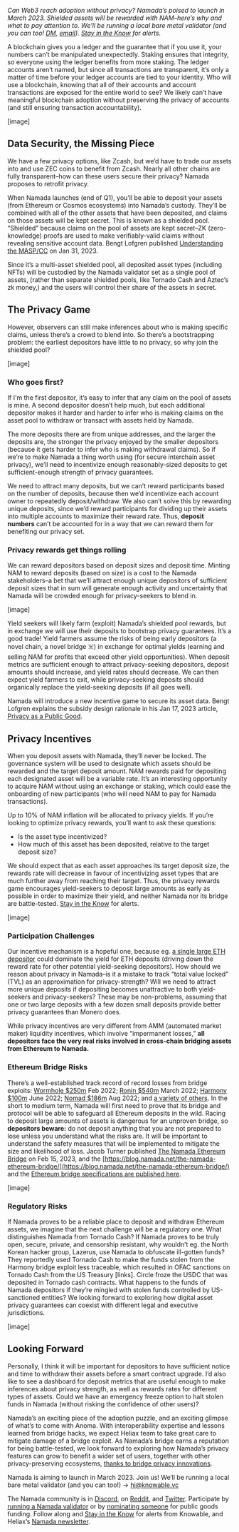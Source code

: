 _Can Web3 reach adoption without privacy? Namada’s poised to launch in March 2023. Shielded assets will be rewarded with NAM–here’s why and what to pay attention to. We’ll be running a local bare metal validator (and you can too! [DM](https://twitter.com/vKnowable), [email](mailto:hi@knowable.vc)). [Stay in the Know](https://forms.gle/HRAQBSo85HGzKVSg9) for alerts._

A blockchain gives you a ledger and the guarantee that if you use it, your numbers can’t be manipulated unexpectedly. Staking ensures that integrity, so everyone using the ledger benefits from more staking. The ledger accounts aren’t named, but since all transactions are transparent, it’s only a matter of time before your ledger accounts are tied to your identity. Who will use a blockchain, knowing that all of their accounts and account transactions are exposed for the entire world to see? We likely can’t have meaningful blockchain adoption without preserving the privacy of accounts (and still ensuring transaction accountability).

[image]


## Data Security, the Missing Piece

We have a few privacy options, like Zcash, but we’d have to trade our assets into and use ZEC coins to benefit from Zcash. Nearly all other chains are fully transparent–how can these users secure their privacy? Namada proposes to retrofit privacy.

When Namada launches (end of Q1), you’ll be able to deposit your assets (from Ethereum or Cosmos ecosystems) into Namada’s custody. They’ll be combined with all of the other assets that have been deposited, and claims on those assets will be kept secret. This is known as a shielded pool. “Shielded” because claims on the pool of assets are kept secret–ZK (zero-knowledge) proofs are used to make verifiably-valid claims without revealing sensitive account data. Bengt Lofgren published [Understanding the MASP/CC](https://blog.namada.net/understanding-the-masp-and-cc-circuits/) on Jan 31, 2023.

Since it’s a multi-asset shielded pool, all deposited asset types (including NFTs) will be custodied by the Namada validator set as a single pool of assets, (rather than separate shielded pools, like Tornado Cash and Aztec’s zk money,) and the users will control their share of the assets in secret.


## The Privacy Game

However, observers can still make inferences about who is making specific claims, unless there’s a crowd to blend into. So there’s a bootstrapping problem: the earliest depositors have little to no privacy, so why join the shielded pool?

[image]



### Who goes first?

If I'm the first depositor, it’s easy to infer that any claim on the pool of assets is mine. A second depositor doesn’t help much, but each additional depositor makes it harder and harder to infer who is making claims on the asset pool to withdraw or transact with assets held by Namada. 

The more deposits there are from unique addresses, and the larger the deposits are, the stronger the privacy enjoyed by the smaller depositors (because it gets harder to infer who is making withdrawal claims). So if we’re to make Namada a thing worth using (for secure interchain asset privacy), we’ll need to incentivize enough reasonably-sized deposits to get sufficient-enough strength of privacy guarantees.

We need to attract many deposits, but we can’t reward participants based on the number of deposits, because then we’d incentivize each account owner to repeatedly deposit/withdraw. We also can’t solve this by rewarding unique deposits, since we’d reward participants for dividing up their assets into multiple accounts to maximize their reward rate. Thus, **deposit numbers** can’t be accounted for in a way that we can reward them for benefiting our privacy set.


### Privacy rewards get things rolling

We can reward depositors based on deposit sizes and deposit time. Minting NAM to reward deposits (based on size) is a cost to the Namada stakeholders–a bet that we’ll attract enough unique depositors of sufficient deposit sizes that in sum will generate enough activity and uncertainty that Namada will be crowded enough for privacy-seekers to blend in.

[image]


Yield seekers will likely farm (exploit) Namada’s shielded pool rewards, but in exchange we will use their deposits to bootstrap privacy guarantees. It’s a good trade! Yield farmers assume the risks of being early depositors (a novel chain, a novel bridge ☠️) in exchange for optimal yields (earning and selling NAM for profits that exceed other yield opportunities). When deposit metrics are sufficient enough to attract privacy-seeking depositors, deposit amounts should increase, and yield rates should decrease. We can then expect yield farmers to exit, while privacy-seeking deposits should organically replace the yield-seeking deposits (if all goes well).

Namada will introduce a new incentive game to secure its asset data. Bengt Lofgren explains the subsidy design rationale in his Jan 17, 2023 article, [Privacy as a Public Good](https://blog.namada.net/privacy-as-a-public-good/).


## Privacy Incentives

When you deposit assets with Namada, they’ll never be locked. The governance system will be used to designate which assets should be rewarded and the target deposit amount. NAM rewards paid for depositing each designated asset will be a variable rate. It’s an interesting opportunity to acquire NAM without using an exchange or staking, which could ease the onboarding of new participants (who will need NAM to pay for Namada transactions).

Up to 10% of NAM inflation will be allocated to privacy yields. If you’re looking to optimize privacy rewards, you’ll want to ask these questions:



* Is the asset type incentivized?
* How much of this asset has been deposited, relative to the target deposit size?

We should expect that as each asset approaches its target deposit size, the rewards rate will decrease in favour of incentivizing asset types that are much further away from reaching their target. Thus, the privacy rewards game encourages yield-seekers to deposit large amounts as early as possible in order to maximize their yield, and neither Namada nor its bridge are battle-tested. [Stay in the Know](https://forms.gle/HRAQBSo85HGzKVSg9) for alerts.



[image]



### Participation Challenges

Our incentive mechanism is a hopeful one, because eg. [a single large ETH depositor](https://etherscan.io/tx/0x6acdc4e6b6fd224d004c76bb497648550f92e3e8b5f203023d43f0fa44e71cec) could dominate the yield for ETH deposits (driving down the reward rate for other potential yield-seeking depositors). How should we reason about privacy in Namada–is it a mistake to track “total value locked” (TVL) as an approximation for privacy-strength? Will we need to attract more unique deposits if depositing becomes unattractive to both yield-seekers and privacy-seekers? These may be non-problems, assuming that one or two large deposits with a few dozen small deposits provide better privacy guarantees than Monero does.

While privacy incentives are very different from AMM (automated market maker) liquidity incentives, which involve “impermanent losses,” **all depositors face the very real risks involved in cross-chain bridging assets from Ethereum to Namada.** 


### Ethereum Bridge Risks

There’s a well-established track record of record losses from bridge exploits: [Wormhole $250m](https://wormholecrypto.medium.com/wormhole-incident-report-02-02-22-ad9b8f21eec6) Feb 2022; [Ronin $540m](https://www.coindesk.com/business/2022/06/28/axie-infinity-restarts-ronin-bridge-months-after-625m-exploit/) March 2022; [Harmony $100m](https://techcrunch.com/2022/06/24/harmony-blockchain-crypto-hack/) June 2022; [Nomad $186m](https://www.coinbase.com/blog/nomad-bridge-incident-analysis) Aug 2022; and [a variety of others](https://www.coinbase.com/blog/what-are-bridges-illicit-use-of-bridges). In the short to medium term, Namada will first need to prove that its bridge and protocol will be able to safeguard all Ethereum deposits in the wild. Racing to deposit large amounts of assets is dangerous for an unproven bridge, so **depositors beware:** do not deposit anything that you are not prepared to lose unless you understand what the risks are. It will be important to understand the safety measures that will be implemented to mitigate the size and likelihood of loss. Jacob Turner published [The Namada Ethereum Bridge](https://blog.namada.net/the-namada-ethereum-bridge/) on Feb 15, 2023, and the  [https://blog.namada.net/the-namada-ethereum-bridge/](https://blog.namada.net/the-namada-ethereum-bridge/) and the [Ethereum bridge specifications are published here](https://specs.namada.net/interoperability/ethereum-bridge.html).

[image]


### Regulatory Risks

If Namada proves to be a reliable place to deposit and withdraw Ethereum assets, we imagine that the next challenge will be a regulatory one. What distinguishes Namada from Tornado Cash? If Namada proves to be truly open, secure, private, and censorship resistant, why wouldn’t eg. the North Korean hacker group, Lazerus, use Namada to obfuscate ill-gotten funds? They reportedly used Tornado Cash to make the funds stolen from the Harmony bridge exploit less traceable, which resulted in OFAC sanctions on Tornado Cash from the US Treasury [links]. Circle froze the USDC that was deposited in Tornado cash contracts. What happens to the funds of Namada depositors if they’re mingled with stolen funds controlled by US-sanctioned entities? We looking forward to exploring how digital asset privacy guarantees can coexist with different legal and executive jurisdictions.


[image]



## Looking Forward

Personally, I think it will be important for depositors to have sufficient notice and time to withdraw their assets before a smart contract upgrade. I’d also like to see a dashboard for deposit metrics that are useful enough to make inferences about privacy strength, as well as rewards rates for different types of assets. Could we have an emergency freeze option to halt stolen funds in Namada (without risking the confidence of other users)?

Namada’s an exciting piece of the adoption puzzle, and an exciting glimpse of what’s to come with Anoma. With interoperability expertise and lessons learned from bridge hacks, we expect Heliax team to take great care to mitigate damage of a bridge exploit. As Namada’s bridge earns a reputation for being battle-tested, we look forward to exploring how Namada’s privacy features can grow to benefit a wider set of users, together with other privacy-preserving ecosystems, [thanks to bridge privacy innovations](https://blog.namada.net/shaping-multichain-privacy/).

Namada is aiming to launch in March 2023. Join us! We’ll be running a local bare metal validator (and you can too!) → hi@knowable.vc

The Namada community is in [Discord](https://discord.com/invite/namada), on [Reddit](https://www.reddit.com/r/Namada/), and [Twitter](https://twitter.com/namada). Participate by [running a Namada validator](https://namada.net/testnets) or by [nominating someone](https://forum.namada.net/c/rpgf/5) for public goods funding. Follow along and [Stay in the Know](https://forms.gle/HRAQBSo85HGzKVSg9) for alerts from Knowable, and Heliax’s [Namada newsletter](https://eepurl.com/hQTYon).
